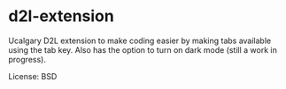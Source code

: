 # d2l-extension
Ucalgary D2L extension to make coding easier by making tabs available using the tab key. Also has the option to turn on dark mode (still a work in progress).

License: BSD
